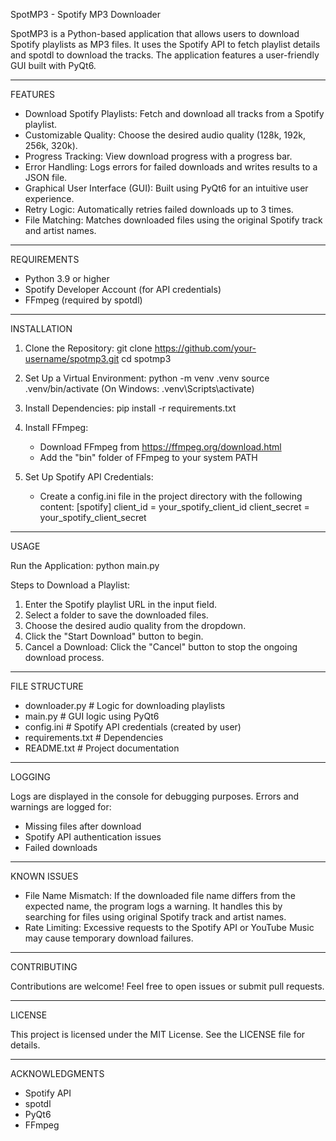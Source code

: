 SpotMP3 - Spotify MP3 Downloader

SpotMP3 is a Python-based application that allows users to download Spotify playlists as MP3 files. It uses the Spotify API to fetch playlist details and spotdl to download the tracks. The application features a user-friendly GUI built with PyQt6.

------------------------------------------------------------

FEATURES

- Download Spotify Playlists: Fetch and download all tracks from a Spotify playlist.
- Customizable Quality: Choose the desired audio quality (128k, 192k, 256k, 320k).
- Progress Tracking: View download progress with a progress bar.
- Error Handling: Logs errors for failed downloads and writes results to a JSON file.
- Graphical User Interface (GUI): Built using PyQt6 for an intuitive user experience.
- Retry Logic: Automatically retries failed downloads up to 3 times.
- File Matching: Matches downloaded files using the original Spotify track and artist names.

------------------------------------------------------------

REQUIREMENTS

- Python 3.9 or higher
- Spotify Developer Account (for API credentials)
- FFmpeg (required by spotdl)

------------------------------------------------------------

INSTALLATION

1. Clone the Repository:
   git clone https://github.com/your-username/spotmp3.git
   cd spotmp3

2. Set Up a Virtual Environment:
   python -m venv .venv
   source .venv/bin/activate        (On Windows: .venv\Scripts\activate)

3. Install Dependencies:
   pip install -r requirements.txt

4. Install FFmpeg:
   - Download FFmpeg from https://ffmpeg.org/download.html
   - Add the "bin" folder of FFmpeg to your system PATH

5. Set Up Spotify API Credentials:
   - Create a config.ini file in the project directory with the following content:
     [spotify]
     client_id = your_spotify_client_id
     client_secret = your_spotify_client_secret

------------------------------------------------------------

USAGE

Run the Application:
   python main.py

Steps to Download a Playlist:
1. Enter the Spotify playlist URL in the input field.
2. Select a folder to save the downloaded files.
3. Choose the desired audio quality from the dropdown.
4. Click the "Start Download" button to begin.
5. Cancel a Download: Click the "Cancel" button to stop the ongoing download process.

------------------------------------------------------------

FILE STRUCTURE

- downloader.py         # Logic for downloading playlists
- main.py               # GUI logic using PyQt6
- config.ini            # Spotify API credentials (created by user)
- requirements.txt      # Dependencies
- README.txt            # Project documentation

------------------------------------------------------------

LOGGING

Logs are displayed in the console for debugging purposes. Errors and warnings are logged for:
- Missing files after download
- Spotify API authentication issues
- Failed downloads

------------------------------------------------------------

KNOWN ISSUES

- File Name Mismatch: If the downloaded file name differs from the expected name, the program logs a warning. It handles this by searching for files using original Spotify track and artist names.
- Rate Limiting: Excessive requests to the Spotify API or YouTube Music may cause temporary download failures.

------------------------------------------------------------

CONTRIBUTING

Contributions are welcome! Feel free to open issues or submit pull requests.

------------------------------------------------------------

LICENSE

This project is licensed under the MIT License. See the LICENSE file for details.

------------------------------------------------------------

ACKNOWLEDGMENTS

- Spotify API
- spotdl
- PyQt6
- FFmpeg
